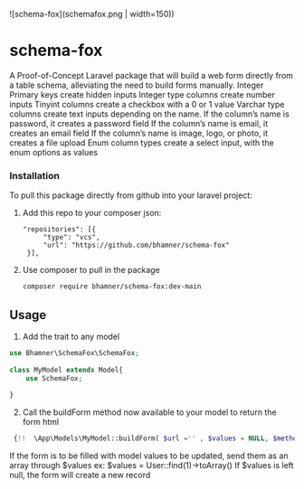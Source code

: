 
![schema-fox](schemafox.png | width=150))

# schema-fox
A Proof-of-Concept Laravel package that will build a web form directly from a table schema, alleviating the need to build forms manually. 
Integer Primary keys create hidden inputs
Integer type columns create number inputs
Tinyint columns create a checkbox with a 0 or 1 value
Varchar type columns create text inputs depending on the name. 
   If the column’s name is password, it creates a password field
   If the column’s name is email, it creates an email field
   If the column’s name is image, logo, or photo, it creates a file upload
Enum column types create a select input, with the enum options as values


### Installation

 To pull this package directly from github into your laravel project: 

1. Add this repo to your composer json:
 
   ``` 
   "repositories": [{
        "type": "vcs",
        "url": "https://github.com/bhamner/schema-fox"
    }],

   ```
2. Use composer to pull in the package
   ```sh
   composer require bhamner/schema-fox:dev-main
   ```
 

<!-- USAGE EXAMPLES -->
## Usage

1. Add the trait to any model
```php
use Bhamner\SchemaFox\SchemaFox;
 
class MyModel extends Model{
    use SchemaFox;
    
}
```
2. Call the buildForm method now available to your model to return the form html

```php
 {!!  \App\Models\MyModel::buildForm( $url ='' , $values = NULL, $method = 'post', $files = false) !!}
```
If the form is to be filled with model values to be updated, send them as an array through $values 
ex: $values = User::find(1)->toArray() 
If $values is left null, the form will create a new record
